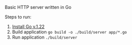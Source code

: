 Basic HTTP server written in Go

Steps to run:

1. [Install Go v.1.22](https://go.dev/doc/install) 
2. Build application `go build -o ./build/server app/*.go`
3. Run application `./build/server`
